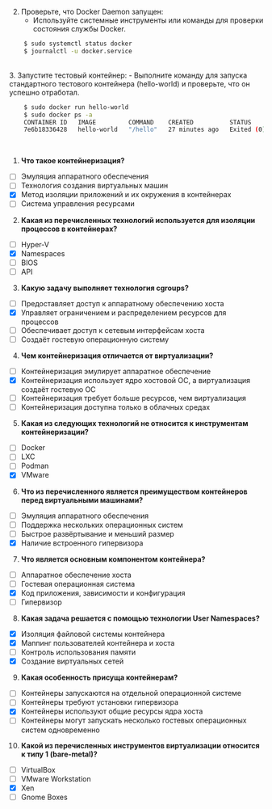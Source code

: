 2. Проверьте, что Docker Daemon запущен:
    - Используйте системные инструменты или команды для проверки состояния службы Docker.
```bash
    $ sudo systemctl status docker
    $ journalctl -u docker.service
```
<br>
3. Запустите тестовый контейнер:
    - Выполните команду для запуска стандартного тестового контейнера (hello-world) и проверьте, что он успешно отработал.

```bash
    $ sudo docker run hello-world
    $ sudo docker ps -a
    CONTAINER ID   IMAGE         COMMAND    CREATED          STATUS                      PORTS     NAMES
    7e6b18336428   hello-world   "/hello"   27 minutes ago   Exited (0) 27 minutes ago             elegant_panini
```
<br>

1. **Что такое контейнеризация?**
- [ ] Эмуляция аппаратного обеспечения
- [ ] Технология создания виртуальных машин
- [x] Метод изоляции приложений и их окружения в контейнерах
- [ ] Система управления ресурсами

2. **Какая из перечисленных технологий используется для изоляции процессов в контейнерах?**    
- [ ] Hyper-V    
- [x] Namespaces
- [ ] BIOS
- [ ] API

3. **Какую задачу выполняет технология cgroups?**
- [ ] Предоставляет доступ к аппаратному обеспечению хоста 
- [x] Управляет ограничением и распределением ресурсов для процессов
- [ ] Обеспечивает доступ к сетевым интерфейсам хоста
- [ ] Создаёт гостевую операционную систему

4. **Чем контейнеризация отличается от виртуализации?**
- [ ] Контейнеризация эмулирует аппаратное обеспечение
- [x] Контейнеризация использует ядро хостовой ОС, а виртуализация создаёт гостевую ОС   
- [ ] Контейнеризация требует больше ресурсов, чем виртуализация
- [ ] Контейнеризация доступна только в облачных средах

5. **Какая из следующих технологий не относится к инструментам контейнеризации?**
- [ ] Docker    
- [ ] LXC    
- [ ] Podman    
- [x] VMware

6. **Что из перечисленного является преимуществом контейнеров перед виртуальными машинами?**
- [ ] Эмуляция аппаратного обеспечения    
- [ ] Поддержка нескольких операционных систем    
- [ ] Быстрое развёртывание и меньший размер    
- [x] Наличие встроенного гипервизора

7. **Что является основным компонентом контейнера?**
- [ ] Аппаратное обеспечение хоста    
- [ ] Гостевая операционная система    
- [x] Код приложения, зависимости и конфигурация    
- [ ] Гипервизор

8. **Какая задача решается с помощью технологии User Namespaces?**
- [x] Изоляция файловой системы контейнера    
- [x] Маппинг пользователей контейнера и хоста    
- [ ] Контроль использования памяти    
- [x] Создание виртуальных сетей

9. **Какая особенность присуща контейнерам?**
- [ ] Контейнеры запускаются на отдельной операционной системе
- [ ] Контейнеры требуют установки гипервизора
- [x] Контейнеры используют общие ресурсы ядра хоста
- [ ] Контейнеры могут запускать несколько гостевых операционных систем одновременно

10. **Какой из перечисленных инструментов виртуализации относится к типу 1 (bare-metal)?**
- [ ] VirtualBox    
- [ ] VMware Workstation    
- [x] Xen    
- [ ] Gnome Boxes
